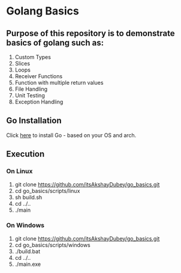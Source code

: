 # Golang Basics

## Purpose of this repository is to demonstrate basics of golang such as:
1. Custom Types
2. Slices
3. Loops
4. Receiver Functions
5. Function with multiple return values
6. File Handling
7. Unit Testing
8. Exception Handling

## Go Installation
Click <a href="https://go.dev/dl/">here</a> to install Go - based on your OS and arch.

## Execution
### On Linux
1. git clone https://github.com/itsAkshayDubey/go_basics.git
2. cd go_basics/scripts/linux
3. sh build.sh
4. cd ../..
5. ./main
### On Windows
1. git clone https://github.com/itsAkshayDubey/go_basics.git
2. cd go_basics/scripts/windows
3. ./build.bat
4. cd ../..
5. ./main.exe
